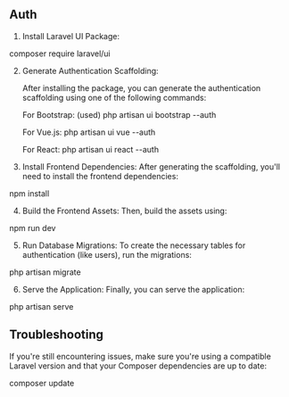 ## Auth

1. Install Laravel UI Package:

composer require laravel/ui


2. Generate Authentication Scaffolding:

    After installing the package, you can generate the authentication scaffolding using one of the following commands:

    For Bootstrap: (used)
    php artisan ui bootstrap --auth

    For Vue.js:
    php artisan ui vue --auth

    For React:
    php artisan ui react --auth

3. Install Frontend Dependencies:
After generating the scaffolding, you'll need to install the frontend dependencies:

npm install

4. Build the Frontend Assets:
Then, build the assets using:

npm run dev

5. Run Database Migrations:
To create the necessary tables for authentication (like users), run the migrations:

php artisan migrate

6. Serve the Application:
Finally, you can serve the application:

php artisan serve

## Troubleshooting
If you're still encountering issues, make sure you're using a compatible Laravel version and that your Composer dependencies are up to date:

composer update
